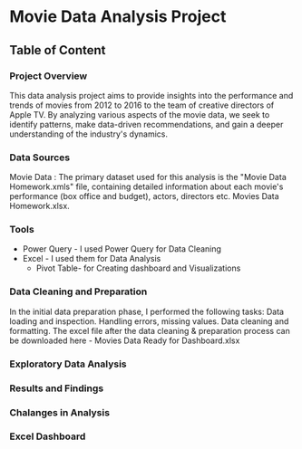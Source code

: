 # Movie Data Analysis Project

## Table of Content


### Project Overview
This data analysis project aims to provide insights into the performance and trends of movies from 2012 to 2016 to the team of creative directors of Apple TV. By analyzing various aspects of the movie data, we seek to identify patterns, make data-driven recommendations, and gain a deeper understanding of the industry's dynamics.

### Data Sources
 Movie Data : The primary dataset used for this analysis is the "Movie Data Homework.xmls" file, containing detailed information about each movie's performance (box office and budget), actors, directors etc. Movies Data Homework.xlsx.

### Tools
  - Power Query - I used Power Query for Data Cleaning
  - Excel - I used them for Data Analysis
    - Pivot Table- for Creating dashboard and Visualizations

### Data Cleaning and Preparation
In the initial data preparation phase, I performed the following tasks:
Data loading and inspection.
Handling errors, missing values.
Data cleaning and formatting. The excel file after the data cleaning & preparation process can be downloaded here - Movies Data Ready for Dashboard.xlsx

### Exploratory Data Analysis

### Results and Findings

### Chalanges in Analysis

### Excel Dashboard
